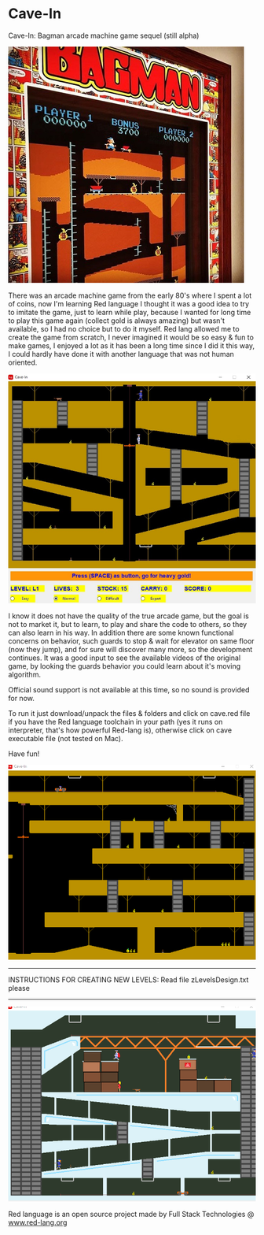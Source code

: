 # Cave-In
Cave-In: Bagman arcade machine game sequel (still alpha)

![Test Image 0](/bagman.jpg)

There was an arcade machine game from the early 80's where I spent a lot of coins, now I'm learning Red language I thought it was a good idea to try to imitate the game, just to learn while play, because I wanted for long time to play this game again (collect gold is always amazing) but wasn't available, so I had no choice but to do it myself. Red lang allowed me to create the game from scratch, I never imagined it would be so easy & fun to make games, I enjoyed a lot as it has been a long time since I did it this way, I could hardly have done it with another language that was not human oriented. 

![Test Image 1](/cavein.jpg)

I know it does not have the quality of the true arcade game, but the goal is not to market it, but to learn, to play and share the code to others, so they can also learn in his way. In addition there are some known functional concerns on behavior, such guards to stop & wait for elevator on same floor (now they jump), and for sure will discover many more, so the development continues. It was a good input to see the available videos of the original game, by looking the guards behavior you could learn about it's moving algorithm.

Official sound support is not available at this time, so no sound is provided for now.

To run it just download/unpack the files & folders and click on cave.red file if you have the Red language toolchain in your path (yes it runs on interpreter, that's how powerful Red-lang is), otherwise click on cave executable file (not tested on Mac).

Have fun!

![Test Image 2](/Level.gif)

**********************************************************************************************************
INSTRUCTIONS FOR CREATING NEW LEVELS: Read file  zLevelsDesign.txt   please
**********************************************************************************************************

![Test Image 3](/Levelb.gif)

Red language is an open source project made by Full Stack Technologies @ www.red-lang.org
